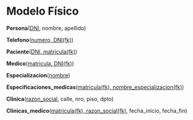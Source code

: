 # Modelo Físico

**Persona**(<u>DNI</u>, nombre, apellido)

**Telefono**(<u>numero, DNI(fk)</u>)

**Paciente**(<u>DNI, matricula(fk)</u>)

**Medico**(<u>matricula, DNI(fk)</u>)

**Especializacion**(<u>nombre</u>)

**Especificaciones_medicas**(<u>matricula(fk), nombre_especializacion(fk)</u>)

**Clinica**(<u>razon_social</u>, calle, nro, piso, dpto)

**Clinicas_medico**(<u>matricula(fk), razon_social(fk)</u>, fecha_inicio, fecha_fin)